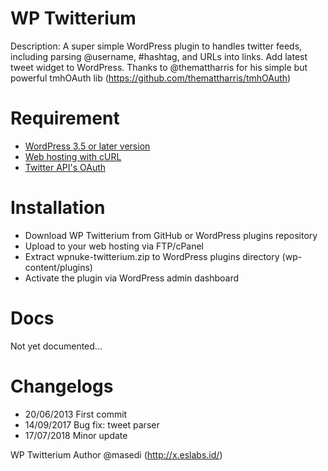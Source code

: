 WP Twitterium
=================

Description: A super simple WordPress plugin to handles twitter feeds, including parsing @username, #hashtag, and URLs into links. Add latest tweet widget to WordPress. Thanks to @themattharris for his simple but powerful tmhOAuth lib (https://github.com/themattharris/tmhOAuth)

Requirement
=================
- [WordPress 3.5 or later version](http://wordpress.org/)
- [Web hosting with cURL](https://my.hawkhost.com/aff.php?aff=1594)
- [Twitter API's OAuth](https://dev.twitter.com/apps/)

Installation
=================
- Download WP Twitterium from GitHub or WordPress plugins repository
- Upload to your web hosting via FTP/cPanel
- Extract wpnuke-twitterium.zip to WordPress plugins directory (wp-content/plugins)
- Activate the plugin via WordPress admin dashboard

Docs
=================
Not yet documented...

Changelogs
=================
- 20/06/2013    First commit
- 14/09/2017    Bug fix: tweet parser
- 17/07/2018    Minor update

WP Twitterium
Author  @masedi (http://x.eslabs.id/)
